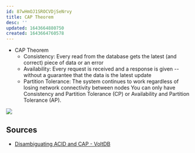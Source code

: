 ```yaml
---
id: 87wHmOJ1SROCVDjSeNrvy
title: CAP Theorem
desc: ''
updated: 1643664880750
created: 1643664760578
---
```


* CAP Theorem
  * Consistency: Every read from the database gets the latest (and correct) piece of data or an error
  * Availability: Every request is received and a response is given -- without a guarantee that the data is the latest update
  * Partition Tolerance: The system continues to work regardless of losing network connectivity between nodes
You can only have Consistency and Partition Tolerance (CP) or Availability and Partition Tolerance (AP).

![](/assets/images/2022-01-31-16-34-39.png)

## Sources

* [Disambiguating ACID and CAP - VoltDB](https://www.voltdb.com/blog/2015/10/disambiguating-acid-cap/)
